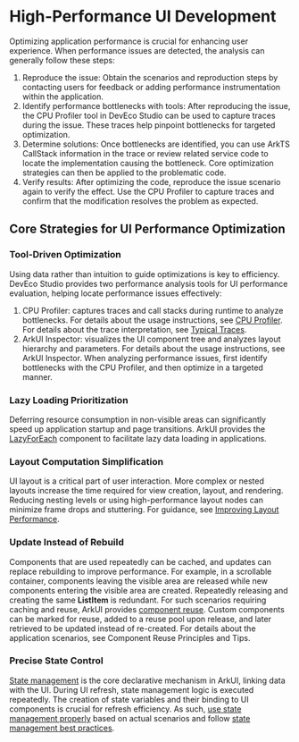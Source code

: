 # High-Performance UI Development
<!--Kit: ArkUI-->
<!--Subsystem: ArkUI-->
<!--Owner: @wild-mucor-->
<!--Designer: @wild-mucor-->
<!--Tester: @sally__-->
<!--Adviser: @ge-yafang-->

Optimizing application performance is crucial for enhancing user experience. When performance issues are detected, the analysis can generally follow these steps:
1. Reproduce the issue: Obtain the scenarios and reproduction steps by contacting users for feedback or adding performance instrumentation within the application.
2. Identify performance bottlenecks with tools: After reproducing the issue, the CPU Profiler tool in DevEco Studio can be used to capture traces during the issue. These traces help pinpoint bottlenecks for targeted optimization.
3. Determine solutions: Once bottlenecks are identified, you can use ArkTS CallStack information in the trace or review related service code to locate the implementation causing the bottleneck. Core optimization strategies can then be applied to the problematic code.
4. Verify results: After optimizing the code, reproduce the issue scenario again to verify the effect. Use the CPU Profiler to capture traces and confirm that the modification resolves the problem as expected.

## Core Strategies for UI Performance Optimization

### Tool-Driven Optimization
Using data rather than intuition to guide optimizations is key to efficiency. DevEco Studio provides two performance analysis tools for UI performance evaluation, helping locate performance issues effectively:
1. CPU Profiler: captures traces and call stacks during runtime to analyze bottlenecks. For details about the usage instructions, see <!--RP1-->[CPU Profiler](../performance/application-performance-analysis.md)<!--RP1End-->. For details about the trace interpretation, see <!--RP2-->[Typical Traces](../performance/common-trace-using-instructions.md)<!--RP2End-->.
2. ArkUI Inspector: visualizes the UI component tree and analyzes layout hierarchy and parameters. For details about the usage instructions, see <!--RP3-->ArkUI Inspector<!--RP3End-->.
When analyzing performance issues, first identify bottlenecks with the CPU Profiler, and then optimize in a targeted manner.

### Lazy Loading Prioritization
Deferring resource consumption in non-visible areas can significantly speed up application startup and page transitions. ArkUI provides the [LazyForEach](rendering-control/arkts-rendering-control-lazyforeach.md) component to facilitate lazy data loading in applications.

### Layout Computation Simplification
UI layout is a critical part of user interaction. More complex or nested layouts increase the time required for view creation, layout, and rendering. Reducing nesting levels or using high-performance layout nodes can minimize frame drops and stuttering. For guidance, see <!--RP4-->[Improving Layout Performance](../performance/reduce-view-nesting-levels.md)<!--RP4End-->.

### Update Instead of Rebuild
Components that are used repeatedly can be cached, and updates can replace rebuilding to improve performance. For example, in a scrollable container, components leaving the visible area are released while new components entering the visible area are created. Repeatedly releasing and creating the same **ListItem** is redundant. For such scenarios requiring caching and reuse, ArkUI provides [component reuse](state-management/arkts-reusable.md). Custom components can be marked for reuse, added to a reuse pool upon release, and later retrieved to be updated instead of re-created. For details about the application scenarios, see <!--RP5-->Component Reuse Principles and Tips<!--RP5End-->.

### Precise State Control
[State management](state-management/arkts-state-management-overview.md) is the core declarative mechanism in ArkUI, linking data with the UI. During UI refresh, state management logic is executed repeatedly. The creation of state variables and their binding to UI components is crucial for refresh efficiency. As such, [use state management properly](state-management/properly-use-state-management-to-develope.md) based on actual scenarios and follow [state management best practices](state-management/arkts-state-management-best-practices.md).
